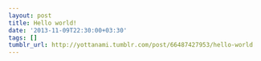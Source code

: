 ```yaml
---
layout: post
title: Hello world!
date: '2013-11-09T22:30:00+03:30'
tags: []
tumblr_url: http://yottanami.tumblr.com/post/66487427953/hello-world
---
```

